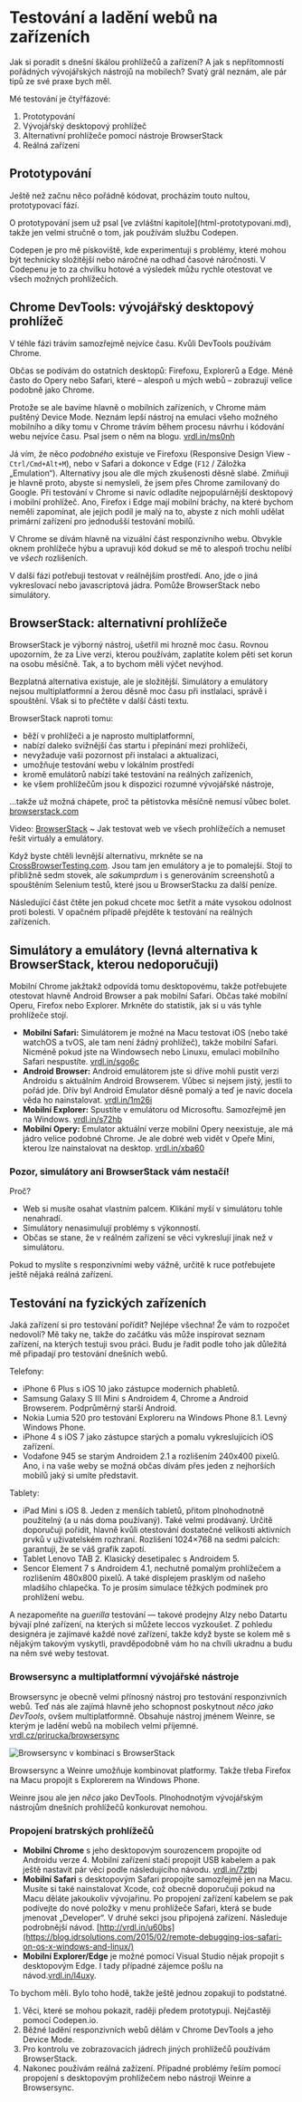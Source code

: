 # Testování a ladění webů na zařízeních

Jak si poradit s dnešní škálou prohlížečů a zařízení? A jak s nepřítomností pořádných vývojářských nástrojů na mobilech? Svatý grál neznám, ale pár tipů ze své praxe bych měl.

Mé testování je čtyřfázové:

1. Prototypování 
2. Vývojářský desktopový prohlížeč
3. Alternativní prohlížeče pomocí nástroje BrowserStack 
4. Reálná zařízení

## Prototypování

Ještě než začnu něco pořádně kódovat, procházím touto nultou, prototypovací fází. 

<div class="ebook-only" markdown="1">
  O prototypování jsem už psal [ve zvláštní kapitole](html-prototypovani.md), takže jen velmi stručně o tom, jak používám službu Codepen.
</div>

Codepen je pro mě pískoviště, kde experimentuji s problémy, které mohou být technicky složitější nebo náročné na odhad časové náročnosti. V Codepenu je to za chvilku hotové a výsledek můžu rychle otestovat ve všech možných prohlížečích. 

## Chrome DevTools: vývojářský desktopový prohlížeč

V téhle fázi trávím samozřejmě nejvíce času. Kvůli DevTools používám Chrome. 

Občas se podívám do ostatních desktopů: Firefoxu, Explorerů a Edge. Méně často do Opery nebo Safari, které – alespoň u mých webů – zobrazují velice podobně jako Chrome.

Protože se ale bavíme hlavně o mobilních zařízeních, v Chrome mám puštěný Device Mode. Neznám lepší nástroj na emulaci všeho možného mobilního a díky tomu v Chrome trávím během procesu návrhu i kódování webu nejvíce času. Psal jsem o něm na blogu. [vrdl.in/ms0nh](http://www.vzhurudolu.cz/blog/41-devtools-tipy#emulace-zarizeni-s-device-mode)

Já vím, že něco *podobného* existuje ve Firefoxu (Responsive Design View - `Ctrl/Cmd+Alt+M`), nebo v Safari a dokonce v Edge (`F12` / Záložka „Emulation“). Alternativy jsou ale dle mých zkušenosti děsně slabé. Zmiňuji je hlavně proto, abyste si nemysleli, že jsem přes Chrome zamilovaný do Google. Při testování v Chrome si navíc odladíte nejpopulárnější desktopový i mobilní prohlížeč. Ano, Firefox i Edge mají mobilní bráchy, na které bychom neměli zapomínat, ale jejich podíl je malý na to, abyste z nich mohli udělat primární zařízení pro jednodušší testování mobilů.

V Chrome se dívám hlavně na vizuální část responzivního webu. Obvykle oknem prohlížeče hýbu a upravuji kód dokud se mě to alespoň trochu nelíbí ve *všech*  rozlišeních. 

V další fázi potřebuji testovat v reálnějším prostředí. Ano, jde o jiná vykreslovací nebo javascriptová jádra. Pomůže BrowserStack nebo simulátory.

## BrowserStack: alternativní prohlížeče

BrowserStack je výborný nástroj, ušetřil mi hrozně moc času. Rovnou upozorním, že za Live verzi, kterou používám, zaplatíte kolem pěti set korun na osobu měsíčně. Tak, a to bychom měli výčet nevýhod.

Bezplatná alternativa existuje, ale je složitější. Simulátory a emulátory nejsou multiplatformní a žerou děsně moc času při instlalaci, správě i spouštění. Však si to přečtěte v další části textu.

BrowserStack naproti tomu:

- běží v prohlížeči a je naprosto multiplatformní,
- nabízí daleko svižnější čas startu i přepínání mezi prohlížeči,
- nevyžaduje vaši pozornost při instalaci a aktualizaci,
- umožňuje testování webu v lokálním prostředí 
- kromě emulátorů nabízí také testování na reálných zařízeních,
- ke všem prohlížečům jsou k dispozici rozumné vývojářské nástroje,

…takže už možná chápete, proč ta pětistovka měsíčně nemusí vůbec bolet. [browserstack.com](https://www.browserstack.com/)

<p class="video">
Video: <a href="https://www.youtube.com/watch?v=VN8CFG-YajE">BrowserStack</a> ~ Jak testovat web ve všech prohlížečích a nemuset řešit virtuály a emulátory.
</p>

Když byste chtěli levnější alternativu, mrkněte se na [CrossBrowserTesting.com](https://crossbrowsertesting.com). Jsou tam jen emulátory a je to pomalejší. Stojí to  přibližně sedm stovek, ale *sakumprdum* i s generováním screenshotů a spouštěním Selenium testů, které jsou u BrowserStacku za další peníze.

Následující část čtěte jen pokud chcete moc šetřit a máte vysokou odolnost proti bolesti. V opačném případě přejděte k testování na reálných zařízeních.

## Simulátory a emulátory (levná alternativa k BrowserStack, kterou nedoporučuji)

Mobilní Chrome jakžtakž odpovídá tomu desktopovému, takže potřebujete otestovat hlavně Android Browser a pak mobilní Safari. Občas také mobilní Operu, Firefox nebo Explorer. Mrkněte do statistik, jak si u vás tyhle prohlížeče stojí. 

- **Mobilní Safari:** Simulátorem je možné na Macu testovat iOS (nebo také watchOS a tvOS, ale tam není žádný prohlížeč), takže mobilní Safari. Nicméně pokud jste na Windowsech nebo Linuxu, emulaci mobilního Safari nespustíte. [vrdl.in/sgo6c](https://developer.apple.com/library/content/documentation/IDEs/Conceptual/iOS_Simulator_Guide/Introduction/Introduction.html)
- **Android Browser:** Android emulátorem jste si dříve mohli pustit verzi Androidu s aktuálním Android Browserem. Vůbec si nejsem jistý, jestli to pořád jde. Dřív byl Android Emulator děsně pomalý a teď je navíc docela věda ho nainstalovat. [vrdl.in/1m26i](https://developer.android.com/studio/run/emulator.html)
- **Mobilní Explorer:** Spustíte v emulátoru od Microsoftu. Samozřejmě jen na Windows. [vrdl.in/s72hb](https://msdn.microsoft.com/en-us/library/windows/apps/ff402563%28v=vs.105%29.aspx)
- **Mobilní Opery:** Emulator aktuální verze mobilní Opery neexistuje, ale má jádro velice podobné Chrome. Je ale dobré web vidět v Opeře Mini, kterou lze nainstalovat na desktop. [vrdl.in/xba60](https://dev.opera.com/articles/installing-opera-mini-on-your-computer/)


### Pozor, simulátory ani BrowserStack vám nestačí! 

Proč?

* Web si musíte osahat vlastním palcem. Klikání myší v simulátoru tohle nenahradí.
* Simulátory nenasimulují problémy s výkonností.
* Občas se stane, že v reálném zařízení se věci vykreslují jinak než v simulátoru.

Pokud to myslíte s responzivními weby vážně, určitě k ruce potřebujete ještě nějaká reálná zařízení.

## Testování na fyzických zařízeních

Jaká zařízení si pro testování pořídit? Nejlépe všechna! Že vám to rozpočet nedovolí? Mě taky ne, takže do začátku vás může inspirovat seznam zařízení, na kterých testuji svou práci. Budu je řadit podle toho jak důležitá mě připadají pro testování dnešních webů.

Telefony:

* iPhone 6 Plus s iOS 10 jako zástupce moderních phabletů. 
* Samsung Galaxy S III Mini s Androidem 4, Chrome a Android Browserem. Podprůměrný starší Android.
* Nokia Lumia 520 pro testování Exploreru na Windows Phone 8.1. Levný Windows Phone.
* iPhone 4 s iOS 7 jako zástupce starých a pomalu vykreslujících iOS zařízení.
* Vodafone 945 se starým Androidem 2.1 a rozlišením 240x400 pixelů. Ano, i na vaše weby se možná občas dívám přes jeden z nejhorších mobilů jaký si umíte představit. 

Tablety:

* iPad Mini s iOS 8. Jeden z menších tabletů, přitom plnohodnotně použitelný (a u nás doma používaný). Také velmi prodávaný. Určitě doporučuji pořídit, hlavně kvůli otestování dostatečné velikosti aktivních prvků v uživatelském rozhraní. Rozlišení 1024×768 na sedmi palcích: garantuji, že se váš grafik zapotí.
* Tablet Lenovo TAB 2. Klasický desetipalec s Androidem 5. 
* Sencor Element 7 s Androidem 4.1, nechutně pomalým prohlížečem a rozlišením 480x800 pixelů. A také displejem prasklým od našeho mladšího chlapečka. To je prosím simulace těžkých podmínek pro prohlížení webu.

A nezapomeňte na *guerilla* testování — takové prodejny Alzy nebo Datartu bývají plné zařízení, na kterých si můžete leccos vyzkoušet. Z pohledu designéra je zajímavé každé nové zařízení, takže když byste se kolem mě s nějakým takovým vyskytli, pravděpodobně vám ho na chvíli ukradnu a budu na něm své weby testovat.

### Browsersync a multiplatformní vývojářské nástroje

Browsersync je obecně velmi přínosný nástroj pro testování responzivních webů. Teď nás ale zajímá hlavně jeho schopnost poskytnout *něco jako DevTools*, ovšem multiplatformně. Obsahuje nástroj jménem Weinre, se kterým je ladění webů na mobilech velmi příjemné. [vrdl.cz/prirucka/browsersync](http://www.vzhurudolu.cz/prirucka/browsersync)

![Browsersync v kombinaci s BrowserStack](dist/images/original/browsersync-browserstack.jpg)

Browsersync a Weinre umožňuje kombinovat platformy. Takže třeba Firefox na Macu propojit s Explorerem na Windows Phone. 

Weinre jsou ale jen *něco* jako DevTools. Plnohodnotým vývojářským nástrojům dnešních prohlížečů konkurovat nemohou. 


### Propojení bratrských prohlížečů

- **Mobilní Chrome** s jeho desktopovým sourozencem propojíte od Androidu verze 4. Mobilní zařízení stačí propojit USB kabelem a pak ještě nastavit pár věcí podle následujícího návodu. [vrdl.in/7ztbj](https://developers.google.com/web/tools/chrome-devtools/remote-debugging/)
- **Mobilní Safari** s desktopovým Safari propojíte samozřejmě jen na Macu. Musíte si také nainstalovat Xcode, což obecně doporučuji pokud na Macu děláte jakoukoliv vývojařinu. Po propojení zařízení kabelem se pak podívejte do nové položky v menu prohlížeče Safari, která se bude jmenovat „Developer“. V druhé sekci jsou připojená zařízení. Následuje podrobnější návod. [http://vrdl.in/u60bs](https://blog.idrsolutions.com/2015/02/remote-debugging-ios-safari-on-os-x-windows-and-linux/)
- **Mobilní Explorer/Edge** je možné pomocí Visual Studio nějak propojit s desktopovým Edge. I tady případné zájemce pošlu na návod.[vrdl.in/l4uxy](https://blogs.msdn.microsoft.com/visualstudioalm/2014/04/04/diagnosing-mobile-website-issues-on-windows-phone-8-1-with-visual-studio/).

To bychom měli. Bylo toho hodě, takže ještě jednou zopakuji to podstatné.

1. Věci, které se mohou pokazit, raději předem prototypuji. Nejčastěji pomocí Codepen.io. 
2. Běžné ladění responzivních webů dělám v Chrome DevTools a jeho Device Mode.
3. Pro kontrolu ve zobrazovacích jádrech jiných prohlížečů používám BrowserStack.
4. Nakonec používám reálná zažízení. Případné problémy řeším pomocí propojení s desktopovým prohlížečem nebo nástroji Weinre a Browsersync.
